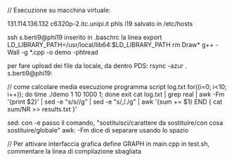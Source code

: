 // Esecuzione su macchina virtuale:

131.114.136.132 c6320p-2.itc.unipi.it phls
i19
salvato in /etc/hosts

ssh s.berti9@phi19
inserito in .baschrc la linea
export LD_LIBRARY_PATH=/usr/local/lib64:$LD_LIBRARY_PATH
rm Draw*
g++ -Wall -g *.cpp -o demo -phtread

per fare upload dei file da locale, da dentro PDS:
rsync -azur . s.berti9@phi19:

// come calcolare media esecuzione programma
script log.txt
for((i=0; i<10; i++)); do time ./demo 1 10 1000 1; done
exit
cat log.txt | grep real | awk -Fm '{print $2}' | sed -e "s/s//g" | sed -e "s/,/./g" | awk '{sum += $1} END { cat sum/NR >> results.txt }'

sed: con -e passo il comando, "sostituisci/carattere da sostituire/con cosa sostituire/globale"
awk: -Fm dice di separare usando lo spazio

// Per attivare interfaccia grafica
define GRAPH in main.cpp
in test.sh, commentare la linea di compilazione sbagliata
